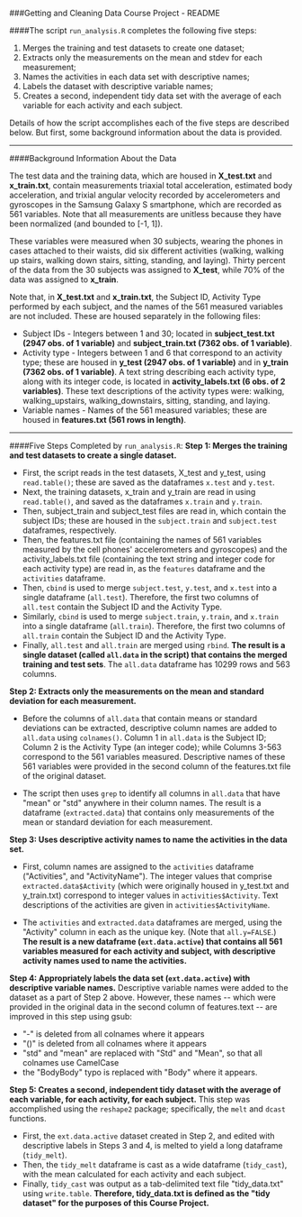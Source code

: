 ###Getting and Cleaning Data Course Project - README

####The script `run_analysis.R` completes the following five steps:

1. Merges the training and test datasets to create one dataset;
2. Extracts only the measurements on the mean and stdev for each measurement;
3. Names the activities in each data set with descriptive names;
4. Labels the dataset with descriptive variable names;
5. Creates a second, independent tidy data set with the average of each variable
   for each activity and each subject.

Details of how the script accomplishes each of the five steps are described below. But first, some background information about the data is provided.

---
####Background Information About the Data

The test data and the training data, which are housed in **X_test.txt** and **x_train.txt**, contain measurements triaxial total acceleration, estimated body acceleration, and trixial angular velocity recorded by accelerometers and gyroscopes in the Samsung Galaxy S smartphone, which are recorded as 561 variables.
Note that all measurements are unitless because they have been normalized (and bounded to [-1, 1]). 

These variables were measured when 30 subjects, wearing the phones in cases attached to their waists, did six different activities (walking, walking up stairs, walking down stairs, sitting, standing, and laying). Thirty percent of the data from the 30 subjects was assigned to **X_test**, while 70% of the data was assigned to **x_train**. 

Note that, in **X_test.txt** and **x_train.txt**, the Subject ID, Activity Type performed by each subject, and the names of the 561 measured variables are not included. These are housed separately in the following files:

* Subject IDs - Integers between 1 and 30; located in **subject_test.txt (2947 obs. of 1 variable)** and **subject_train.txt (7362 obs. of 1 variable)**.
* Activity type - Integers between 1 and 6 that correspond to an activity type; these are housed in **y_test (2947 obs. of 1 variable)** and in **y_train (7362 obs. of 1 variable)**. A text string describing each activity type, along with its integer code, is located in **activity_labels.txt (6 obs. of 2 variables)**. These text descriptions of the activity types were: walking, walking_upstairs, walking_downstairs, sitting, standing, and laying.
* Variable names - Names of the 561 measured variables; these are housed in **features.txt (561 rows in length)**.

---
####Five Steps Completed by `run_analysis.R`:
**Step 1: Merges the training and test datasets to create a single dataset.**

* First, the script reads in the test datasets, X_test and y_test, using `read.table()`; these are saved as the dataframes `x.test` and `y.test`. 
* Next, the training datasets, x_train and y_train are read in using `read.table()`, and saved as the dataframes `x.train` and `y.train`. 
* Then, subject_train and subject_test files are read in, which contain the subject IDs; these are housed in the `subject.train` and `subject.test` dataframes, respectively. 
* Then, the features.txt file (containing the names of 561 variables measured by the cell phones' accelerometers and gyroscopes) and the activity_labels.txt file (containing the text string and integer code for each activity type) are read in, as the `features` dataframe and the `activities` dataframe.
* Then, `cbind` is used to merge `subject.test`, `y.test`, and `x.test` into a single dataframe (`all.test`). Therefore, the first two columns of `all.test` contain the Subject ID and the Activity Type.
* Similarly, `cbind` is used to merge `subject.train`, `y.train`, and `x.train` into a single dataframe (`all.train`). Therefore, the first two columns of `all.train` contain the Subject ID and the Activity Type.
* Finally, `all.test` and `all.train` are merged using `rbind`. **The result is a single dataset (called `all.data` in the script) that contains the merged training and test sets**. The `all.data` dataframe has 10299 rows and 563 columns.

**Step 2: Extracts only the measurements on the mean and standard deviation for each measurement.**

* Before the columns of `all.data` that contain means or standard deviations can be extracted, descriptive column names are added to `all.data` using `colnames()`. Column 1 in `all.data` is the Subject ID; Column 2 is the Activity Type (an integer code); while Columns 3-563 correspond to the 561 variables measured. Descriptive names of these 561 variables were provided in the second column of the features.txt file of the original dataset. 

* The script then uses `grep` to identify all columns in `all.data` that have "mean" or "std" anywhere in their column names. The result is a dataframe (`extracted.data`) that contains only measurements of the mean or standard deviation for each measurement.


**Step 3: Uses descriptive activity names to name the activities in the data set.**

* First, column names are assigned to the `activities` dataframe ("Activities", and "ActivityName").
The integer values that comprise `extracted.data$Activity` (which were originally housed in y_test.txt and y_train.txt) correspond to integer values in `activities$Activity`. Text descriptions of the activities are given in `activities$ActivityName`.

* The `activities` and `extracted.data` dataframes are merged, using the "Activity" column in each as the unique key. (Note that `all.y=FALSE`.)
**The result is a new dataframe (`ext.data.active`) that contains all 561 variables measured for each activity and subject, with descriptive activity names used to name the activities.**

**Step 4: Appropriately labels the data set (`ext.data.active`) with descriptive variable names.**
Descriptive variable names were added to the dataset as a part of Step 2 above. However, these names -- which were provided in the original data in the second column of features.text -- are improved in this step using gsub:

* "-" is deleted from all colnames where it appears
* "()" is deleted from all colnames where it appears
* "std" and "mean" are replaced with "Std" and "Mean", so that all colnames use CamelCase
* the "BodyBody" typo is replaced with "Body" where it appears.

**Step 5: Creates a second, independent tidy dataset with the average of each variable, for each activity, for each subject.**
This step was accomplished using the `reshape2` package; specifically, the `melt` and `dcast` functions. 

* First, the `ext.data.active` dataset created in Step 2, and edited with descriptive labels in Steps 3 and 4, is melted to yield a long dataframe (`tidy_melt`). 
* Then, the `tidy_melt` dataframe is cast as a wide dataframe (`tidy_cast`), with the mean calculated for each activity and each subject. 
* Finally, `tidy_cast` was output as a tab-delimited text file "tidy_data.txt" using `write.table`. **Therefore, tidy_data.txt is defined as the "tidy dataset" for the purposes of this Course Project.** 


